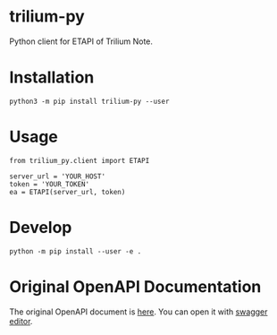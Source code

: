# trilium-py

Python client for ETAPI of Trilium Note.

# Installation

```
python3 -m pip install trilium-py --user
```

# Usage

```
from trilium_py.client import ETAPI

server_url = 'YOUR_HOST'
token = 'YOUR_TOKEN'
ea = ETAPI(server_url, token)
```

# Develop

```
python -m pip install --user -e .
```

# Original OpenAPI Documentation

The original OpenAPI document is [here](https://github.com/zadam/trilium/blob/master/src/etapi/etapi.openapi.yaml). You
can open it with [swagger editor](https://editor.swagger.io/).
